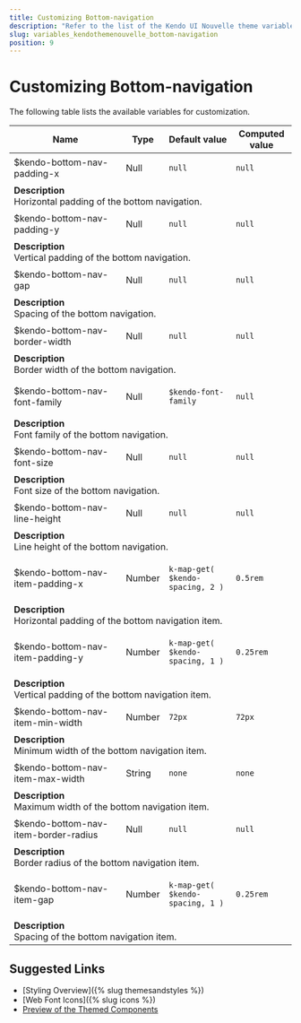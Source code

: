 ```yaml
---
title: Customizing Bottom-navigation
description: "Refer to the list of the Kendo UI Nouvelle theme variables available for customization."
slug: variables_kendothemenouvelle_bottom-navigation
position: 9
---
```


# Customizing Bottom-navigation

The following table lists the available variables for customization.

<table class="theme-variables">
    <colgroup>
    <col style="width: 200px; white-space:nowrap;" />
    <col />
    <col />
    <col />
</colgroup>
<thead>
    <tr>
        <th>Name</th>
        <th>Type</th>
        <th>Default value</th>
        <th>Computed value</th>
    </tr>
</thead>
<tbody>
        <tr>
    <td>$kendo-bottom-nav-padding-x</td>
    <td>Null</td>
<td>

`null`

</td>
<td>

`null`

</td>
</tr>
<tr>
    <td colspan="4" class="theme-variables-description-container"><div><b>Description</b><div class="theme-variables-description">Horizontal padding of the bottom navigation.</div></div>
    </td>
</tr>
<tr>
    <td>$kendo-bottom-nav-padding-y</td>
    <td>Null</td>
<td>

`null`

</td>
<td>

`null`

</td>
</tr>
<tr>
    <td colspan="4" class="theme-variables-description-container"><div><b>Description</b><div class="theme-variables-description">Vertical padding of the bottom navigation.</div></div>
    </td>
</tr>
<tr>
    <td>$kendo-bottom-nav-gap</td>
    <td>Null</td>
<td>

`null`

</td>
<td>

`null`

</td>
</tr>
<tr>
    <td colspan="4" class="theme-variables-description-container"><div><b>Description</b><div class="theme-variables-description">Spacing of the bottom navigation.</div></div>
    </td>
</tr>
<tr>
    <td>$kendo-bottom-nav-border-width</td>
    <td>Null</td>
<td>

`null`

</td>
<td>

`null`

</td>
</tr>
<tr>
    <td colspan="4" class="theme-variables-description-container"><div><b>Description</b><div class="theme-variables-description">Border width of the bottom navigation.</div></div>
    </td>
</tr>
<tr>
    <td>$kendo-bottom-nav-font-family</td>
    <td>Null</td>
<td>

`$kendo-font-family`

</td>
<td>

`null`

</td>
</tr>
<tr>
    <td colspan="4" class="theme-variables-description-container"><div><b>Description</b><div class="theme-variables-description">Font family of the bottom navigation.</div></div>
    </td>
</tr>
<tr>
    <td>$kendo-bottom-nav-font-size</td>
    <td>Null</td>
<td>

`null`

</td>
<td>

`null`

</td>
</tr>
<tr>
    <td colspan="4" class="theme-variables-description-container"><div><b>Description</b><div class="theme-variables-description">Font size of the bottom navigation.</div></div>
    </td>
</tr>
<tr>
    <td>$kendo-bottom-nav-line-height</td>
    <td>Null</td>
<td>

`null`

</td>
<td>

`null`

</td>
</tr>
<tr>
    <td colspan="4" class="theme-variables-description-container"><div><b>Description</b><div class="theme-variables-description">Line height of the bottom navigation.</div></div>
    </td>
</tr>
<tr>
    <td>$kendo-bottom-nav-item-padding-x</td>
    <td>Number</td>
<td>

`k-map-get( $kendo-spacing, 2 )`

</td>
<td>

`0.5rem`

</td>
</tr>
<tr>
    <td colspan="4" class="theme-variables-description-container"><div><b>Description</b><div class="theme-variables-description">Horizontal padding of the bottom navigation item.</div></div>
    </td>
</tr>
<tr>
    <td>$kendo-bottom-nav-item-padding-y</td>
    <td>Number</td>
<td>

`k-map-get( $kendo-spacing, 1 )`

</td>
<td>

`0.25rem`

</td>
</tr>
<tr>
    <td colspan="4" class="theme-variables-description-container"><div><b>Description</b><div class="theme-variables-description">Vertical padding of the bottom navigation item.</div></div>
    </td>
</tr>
<tr>
    <td>$kendo-bottom-nav-item-min-width</td>
    <td>Number</td>
<td>

`72px`

</td>
<td>

`72px`

</td>
</tr>
<tr>
    <td colspan="4" class="theme-variables-description-container"><div><b>Description</b><div class="theme-variables-description">Minimum width of the bottom navigation item.</div></div>
    </td>
</tr>
<tr>
    <td>$kendo-bottom-nav-item-max-width</td>
    <td>String</td>
<td>

`none`

</td>
<td>

`none`

</td>
</tr>
<tr>
    <td colspan="4" class="theme-variables-description-container"><div><b>Description</b><div class="theme-variables-description">Maximum width of the bottom navigation item.</div></div>
    </td>
</tr>
<tr>
    <td>$kendo-bottom-nav-item-border-radius</td>
    <td>Null</td>
<td>

`null`

</td>
<td>

`null`

</td>
</tr>
<tr>
    <td colspan="4" class="theme-variables-description-container"><div><b>Description</b><div class="theme-variables-description">Border radius of the bottom navigation item.</div></div>
    </td>
</tr>
<tr>
    <td>$kendo-bottom-nav-item-gap</td>
    <td>Number</td>
<td>

`k-map-get( $kendo-spacing, 1 )`

</td>
<td>

`0.25rem`

</td>
</tr>
<tr>
    <td colspan="4" class="theme-variables-description-container"><div><b>Description</b><div class="theme-variables-description">Spacing of the bottom navigation item.</div></div>
    </td>
</tr>
</tbody>
</table>

## Suggested Links

* [Styling Overview]({% slug themesandstyles %})
* [Web Font Icons]({% slug icons %})
* [Preview of the Themed Components](../)

